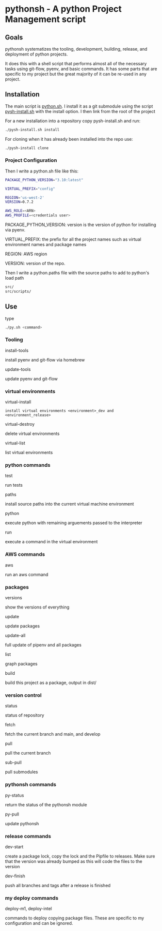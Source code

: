 # pythonsh - A python Project Management script

## Goals

pythonsh systematizes the tooling, development, building, release, and deployment of python projects.

It does this with a shell script that performs almost all of the necessary tasks using git-flow, pyenv,
and basic commands. It has some parts that are specific to my project but the great majority of it
can be re-used in any project.

## Installation

The main script is [python.sh](pythonsh/python.sh). I install it as a git submodule
using the script [pysh-install.sh](pythonsh/pysh-install.sh) with the install option.
I then link from the root of the project 

For a new installation into a repository copy pysh-install.sh and run:

```bash
./pysh-install.sh install
```

For cloning when it has already been installed into  the repo use:

```bash
./pysh-install clone
```

### Project Configuration

Then I write a python.sh file like this:

```bash
PACKAGE_PYTHON_VERSION="3.10:latest"

VIRTUAL_PREFIX="config"

REGION='us-west-2'
VERSION=0.7.2

AWS_ROLE=<ARN>
AWS_PROFILE=<credentials user>
````

PACKAGE_PYTHON_VERSION: version is the version of python for installing via pyenv.

VIRTUAL_PREFIX: the prefix for all the project names such as virtual environment names and package names

REGION: AWS region

VERSION: version of the repo.

Then I write a python.paths file with the source paths to add to python's load path

```bash
src/
src/scripts/
```

## Use

type 
```bash
./py.sh <command>
```

### Tooling

install-tools

install pyenv and git-flow via homebrew

update-tools

update pyenv and git-flow 


### virtual environments

virtual-install

```
install virtual environments <environment>_dev and <environment_release>
```

virtual-destroy

delete virtual environments

virtual-list

list virtual environments


### python commands

test

run tests

paths

install source paths into the current virtual machine environment

python

execute python with remaining arguements passed to the interpreter

run

execute a command in the virtual environment

### AWS commands

aws

run an aws command

### packages

versions

show the versions of everything

update

update packages

 
 update-all

 full update of pipenv and all packages

list

graph packages

build

build this project as a package, output in dist/

### version control

 status

status of repository

fetch

fetch the current branch and main, and develop

pull

pull the current branch

sub-pull

pull submodules

### pythonsh commands

py-status

return the status of the pythonsh module

py-pull

update pythonsh

### release commands

dev-start

create a package lock, copy the lock and the Pipfile to releases.
Make sure that the version was already bumped as this will code the files to the version

dev-finish

push all branches and  tags after a release is finished


### my deploy commands

deploy-m1, deploy-intel

commands to deploy copying package files. These are specific to my configuration
and can be ignored.